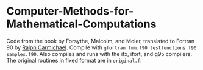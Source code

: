 # Computer-Methods-for-Mathematical-Computations
Code from the book by Forsythe, Malcolm, and Moler, translated to Fortran 90 by [Ralph Carmichael](https://www.pdas.com/fmm.html). Compile with `gfortran fmm.f90 testfunctions.f90 samples.f90`. Also compiles and runs with the ifx, ifort, and g95 compilers. The original routines in fixed format are in `original.f`.
